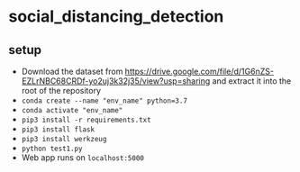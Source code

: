 # social_distancing_detection
## setup
- Download the dataset from https://drive.google.com/file/d/1G6nZS-EZLrNBC68CRDf-yo2uj3k32j35/view?usp=sharing and extract it into the root of the repository
- `conda create --name "env_name" python=3.7`
- `conda activate "env_name"`
- `pip3 install -r requirements.txt`
- `pip3 install flask`
- `pip3 install werkzeug`
- `python test1.py`
- Web app runs on `localhost:5000`
